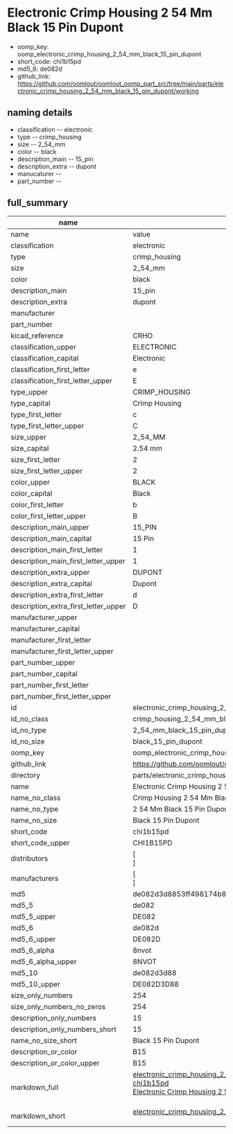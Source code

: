 # Electronic Crimp Housing 2 54 Mm Black 15 Pin Dupont

  
* oomp_key: oomp_electronic_crimp_housing_2_54_mm_black_15_pin_dupont 
* short_code: chi1b15pd
* md5_6: de082d  
* github_link: https://github.com/oomlout/oomlout_oomp_part_src/tree/main/parts/electronic_crimp_housing_2_54_mm_black_15_pin_dupont/working  
## naming details
* classification -- electronic
* type -- crimp_housing
* size -- 2_54_mm
* color -- black
* description_main -- 15_pin
* description_extra -- dupont
* manucaturer -- 
* part_number -- 





## full_summary
| name | value | 
| --- | --- | 
| name | value | 
| classification | electronic | 
| type | crimp_housing | 
| size | 2_54_mm | 
| color | black | 
| description_main | 15_pin | 
| description_extra | dupont | 
| manufacturer |  | 
| part_number |  | 
| kicad_reference | CRHO | 
| classification_upper | ELECTRONIC | 
| classification_capital | Electronic | 
| classification_first_letter | e | 
| classification_first_letter_upper | E | 
| type_upper | CRIMP_HOUSING | 
| type_capital | Crimp Housing | 
| type_first_letter | c | 
| type_first_letter_upper | C | 
| size_upper | 2_54_MM | 
| size_capital | 2.54 mm | 
| size_first_letter | 2 | 
| size_first_letter_upper | 2 | 
| color_upper | BLACK | 
| color_capital | Black | 
| color_first_letter | b | 
| color_first_letter_upper | B | 
| description_main_upper | 15_PIN | 
| description_main_capital | 15 Pin | 
| description_main_first_letter | 1 | 
| description_main_first_letter_upper | 1 | 
| description_extra_upper | DUPONT | 
| description_extra_capital | Dupont | 
| description_extra_first_letter | d | 
| description_extra_first_letter_upper | D | 
| manufacturer_upper |  | 
| manufacturer_capital |  | 
| manufacturer_first_letter |  | 
| manufacturer_first_letter_upper |  | 
| part_number_upper |  | 
| part_number_capital |  | 
| part_number_first_letter |  | 
| part_number_first_letter_upper |  | 
| id | electronic_crimp_housing_2_54_mm_black_15_pin_dupont | 
| id_no_class | crimp_housing_2_54_mm_black_15_pin_dupont | 
| id_no_type | 2_54_mm_black_15_pin_dupont | 
| id_no_size | black_15_pin_dupont | 
| oomp_key | oomp_electronic_crimp_housing_2_54_mm_black_15_pin_dupont | 
| github_link | https://github.com/oomlout/oomlout_oomp_part_src/tree/main/parts/electronic_crimp_housing_2_54_mm_black_15_pin_dupont/working | 
| directory | parts/electronic_crimp_housing_2_54_mm_black_15_pin_dupont | 
| name | Electronic Crimp Housing 2 54 Mm Black 15 Pin Dupont | 
| name_no_class | Crimp Housing 2 54 Mm Black 15 Pin Dupont | 
| name_no_type | 2 54 Mm Black 15 Pin Dupont | 
| name_no_size | Black 15 Pin Dupont | 
| short_code | chi1b15pd | 
| short_code_upper | CHI1B15PD | 
| distributors | [<br>] | 
| manufacturers | [<br>] | 
| md5 | de082d3d8853ff498174b83c4da7efde | 
| md5_5 | de082 | 
| md5_5_upper | DE082 | 
| md5_6 | de082d | 
| md5_6_upper | DE082D | 
| md5_6_alpha | 8nvot | 
| md5_6_alpha_upper | 8NVOT | 
| md5_10 | de082d3d88 | 
| md5_10_upper | DE082D3D88 | 
| size_only_numbers | 254 | 
| size_only_numbers_no_zeros | 254 | 
| description_only_numbers | 15 | 
| description_only_numbers_short | 15 | 
| name_no_size_short | Black 15 Pin Dupont | 
| description_or_color | B15 | 
| description_or_color_upper | B15 | 
| markdown_full | [electronic_crimp_housing_2_54_mm_black_15_pin_dupont](https://github.com/oomlout/oomlout_oomp_part_src/tree/main/parts/electronic_crimp_housing_2_54_mm_black_15_pin_dupont/working)<br>[chi1b15pd](https://github.com/oomlout/oomlout_oomp_part_src/tree/main/parts/electronic_crimp_housing_2_54_mm_black_15_pin_dupont/working)<br>[Electronic Crimp Housing 2 54 Mm Black 15 Pin Dupont](https://github.com/oomlout/oomlout_oomp_part_src/tree/main/parts/electronic_crimp_housing_2_54_mm_black_15_pin_dupont/working)<br><br> | 
| markdown_short | [electronic_crimp_housing_2_54_mm_black_15_pin_dupont](https://github.com/oomlout/oomlout_oomp_part_src/tree/main/parts/electronic_crimp_housing_2_54_mm_black_15_pin_dupont/working)<br><br> | 
